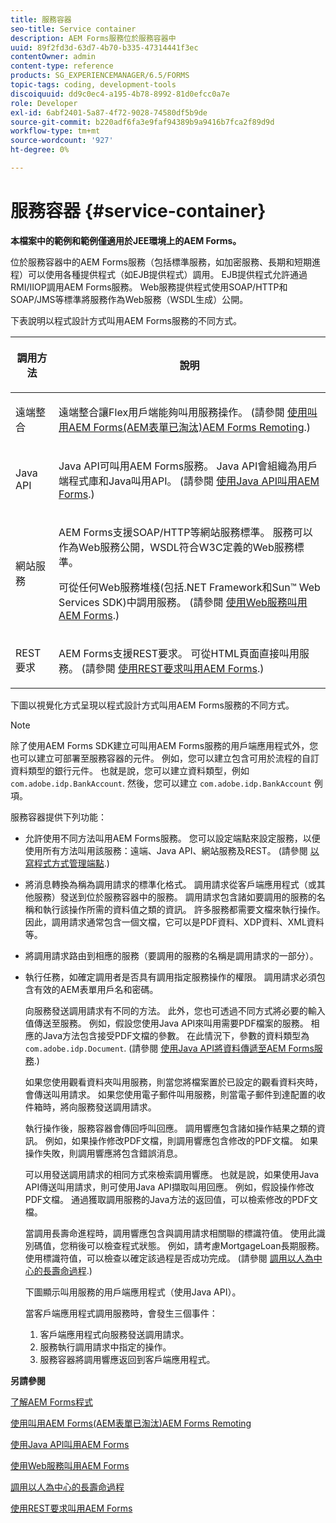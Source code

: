 ```yaml
---
title: 服務容器
seo-title: Service container
description: AEM Forms服務位於服務容器中
uuid: 89f2fd3d-63d7-4b70-b335-47314441f3ec
contentOwner: admin
content-type: reference
products: SG_EXPERIENCEMANAGER/6.5/FORMS
topic-tags: coding, development-tools
discoiquuid: dd9c0ec4-a195-4b78-8992-81d0efcc0a7e
role: Developer
exl-id: 6abf2401-5a87-4f72-9028-74580df5b9de
source-git-commit: b220adf6fa3e9faf94389b9a9416b7fca2f89d9d
workflow-type: tm+mt
source-wordcount: '927'
ht-degree: 0%

---
```


# 服務容器 {#service-container}

**本檔案中的範例和範例僅適用於JEE環境上的AEM Forms。**

位於服務容器中的AEM Forms服務（包括標準服務，如加密服務、長期和短期進程）可以使用各種提供程式（如EJB提供程式）調用。 EJB提供程式允許通過RMI/IIOP調用AEM Forms服務。 Web服務提供程式使用SOAP/HTTP和SOAP/JMS等標準將服務作為Web服務（WSDL生成）公開。

下表說明以程式設計方式叫用AEM Forms服務的不同方式。

<table>
 <thead>
  <tr>
   <th><p>調用方法</p></th>
   <th><p>說明</p></th>
  </tr>
 </thead>
 <tbody>
  <tr>
   <td><p>遠端整合</p></td>
   <td><p>遠端整合讓Flex用戶端能夠叫用服務操作。 (請參閱 <a href="/help/forms/developing/invoking-aem-forms-using-remoting.md#invoking-aem-forms-using-remoting">使用叫用AEM Forms(AEM表單已淘汰)AEM Forms Remoting</a>.)</p></td>
  </tr>
  <tr>
   <td><p>Java API</p></td>
   <td><p>Java API可叫用AEM Forms服務。 Java API會組織為用戶端程式庫和Java叫用API。 (請參閱 <a href="/help/forms/developing/invoking-aem-forms-using-java.md#invoking-aem-forms-using-the-java-api">使用Java API叫用AEM Forms</a>.)</p></td>
  </tr>
  <tr>
   <td><p>網站服務</p></td>
   <td><p>AEM Forms支援SOAP/HTTP等網站服務標準。 服務可以作為Web服務公開，WSDL符合W3C定義的Web服務標準。</p><p>可從任何Web服務堆棧(包括.NET Framework和Sun™ Web Services SDK)中調用服務。 (請參閱 <a href="/help/forms/developing/invoking-aem-forms-using-web.md#invoking-aem-forms-using-web-services">使用Web服務叫用AEM Forms</a>.)</p></td>
  </tr>
  <tr>
   <td><p>REST要求</p></td>
   <td><p>AEM Forms支援REST要求。 可從HTML頁面直接叫用服務。 (請參閱 <a href="/help/forms/developing/invoking-aem-forms-using-rest.md#invoking-aem-forms-using-rest-requests">使用REST要求叫用AEM Forms</a>.)</p></td>
  </tr>
 </tbody>
</table>

下圖以視覺化方式呈現以程式設計方式叫用AEM Forms服務的不同方式。

>[!NOTE]
>
>除了使用AEM Forms SDK建立可叫用AEM Forms服務的用戶端應用程式外，您也可以建立可部署至服務容器的元件。 例如，您可以建立包含可用於流程的自訂資料類型的銀行元件。 也就是說，您可以建立資料類型，例如 `com.adobe.idp.BankAccount`. 然後，您可以建立 `com.adobe.idp.BankAccount` 例項。

服務容器提供下列功能：

* 允許使用不同方法叫用AEM Forms服務。 您可以設定端點來設定服務，以便使用所有方法叫用該服務：遠端、Java API、網站服務及REST。 (請參閱 [以寫程式方式管理端點](/help/forms/developing/programmatically-endpoints.md#programmatically-managing-endpoints).)
* 將消息轉換為稱為調用請求的標準化格式。 調用請求從客戶端應用程式（或其他服務）發送到位於服務容器中的服務。 調用請求包含諸如要調用的服務的名稱和執行該操作所需的資料值之類的資訊。 許多服務都需要文檔來執行操作。 因此，調用請求通常包含一個文檔，它可以是PDF資料、XDP資料、XML資料等。
* 將調用請求路由到相應的服務（要調用的服務的名稱是調用請求的一部分）。
* 執行任務，如確定調用者是否具有調用指定服務操作的權限。 調用請求必須包含有效的AEM表單用戶名和密碼。

   向服務發送調用請求有不同的方法。 此外，您也可透過不同方式將必要的輸入值傳送至服務。 例如，假設您使用Java API來叫用需要PDF檔案的服務。 相應的Java方法包含接受PDF文檔的參數。 在此情況下，參數的資料類型為 `com.adobe.idp.Document`. (請參閱 [使用Java API將資料傳遞至AEM Forms服務](/help/forms/developing/invoking-aem-forms-using-java.md#passing-data-to-aem-forms-services-using-the-java-api).)

   如果您使用觀看資料夾叫用服務，則當您將檔案置於已設定的觀看資料夾時，會傳送叫用請求。 如果您使用電子郵件叫用服務，則當電子郵件到達配置的收件箱時，將向服務發送調用請求。

   執行操作後，服務容器會傳回呼叫回應。 調用響應包含諸如操作結果之類的資訊。 例如，如果操作修改PDF文檔，則調用響應包含修改的PDF文檔。 如果操作失敗，則調用響應將包含錯誤消息。

   可以用發送調用請求的相同方式來檢索調用響應。 也就是說，如果使用Java API傳送叫用請求，則可使用Java API擷取叫用回應。 例如，假設操作修改PDF文檔。 通過獲取調用服務的Java方法的返回值，可以檢索修改的PDF文檔。

   當調用長壽命進程時，調用響應包含與調用請求相關聯的標識符值。 使用此識別碼值，您稍後可以檢查程式狀態。 例如，請考慮MortgageLoan長期服務。 使用標識符值，可以檢查以確定該過程是否成功完成。 (請參閱 [調用以人為中心的長壽命過程](/help/forms/developing/invoking-human-centric-long-lived.md#invoking-human-centric-long-lived-processes).)

   下圖顯示叫用服務的用戶端應用程式（使用Java API）。

   當客戶端應用程式調用服務時，會發生三個事件：

   1. 客戶端應用程式向服務發送調用請求。
   1. 服務執行調用請求中指定的操作。
   1. 服務容器將調用響應返回到客戶端應用程式。

**另請參閱**

[了解AEM Forms程式](/help/forms/developing/aem-forms-processes.md#understanding-aem-forms-processes)

[使用叫用AEM Forms(AEM表單已淘汰)AEM Forms Remoting](/help/forms/developing/invoking-aem-forms-using-remoting.md#invoking-aem-forms-using-remoting)

[使用Java API叫用AEM Forms](/help/forms/developing/invoking-aem-forms-using-java.md#invoking-aem-forms-using-the-java-api)

[使用Web服務叫用AEM Forms](/help/forms/developing/invoking-aem-forms-using-web.md#invoking-aem-forms-using-web-services)

[調用以人為中心的長壽命過程](/help/forms/developing/invoking-human-centric-long-lived.md#invoking-human-centric-long-lived-processes)

[使用REST要求叫用AEM Forms](/help/forms/developing/invoking-aem-forms-using-rest.md#invoking-aem-forms-using-rest-requests)
